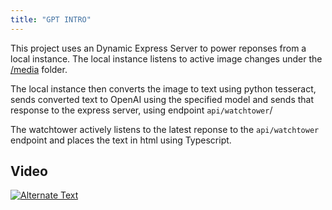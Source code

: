```yaml
---
title: "GPT INTRO"
---
```




This project uses an Dynamic Express Server to power reponses from a local instance. The local instance listens to active image changes under the <a href="https://github.com/johannes-vdm/watchtower/tree/master/media" target="_blank">/media</a> folder.

The local instance then converts the image to text using python tesseract, sends converted text to OpenAI using the specified model and sends that response to the express server, using endpoint `api/watchtower`/

The watchtower actively listens to the latest reponse to the `api/watchtower` endpoint and places the text in html using Typescript.
 
## Video
<a href="./../../../../gpt.mkv" title="Link Title" target="_blank"><img src="./../../../../wil.png" alt="Alternate Text" /></a>
